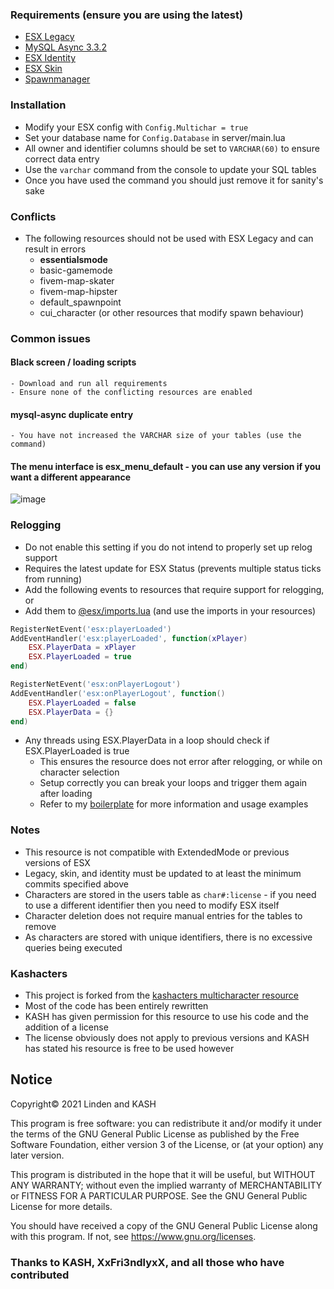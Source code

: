 ### Requirements (ensure you are using the latest)
- [ESX Legacy](https://github.com/esx-framework/es_extended/tree/legacy)
- [MySQL Async 3.3.2](https://github.com/brouznouf/fivem-mysql-async/releases/tag/3.3.2)
- [ESX Identity](https://github.com/esx-framework/esx_identity)
- [ESX Skin](https://github.com/esx-framework/esx_skin)
- [Spawnmanager](https://github.com/citizenfx/cfx-server-data/tree/master/resources/%5Bmanagers%5D/spawnmanager)

### Installation
- Modify your ESX config with `Config.Multichar = true`
- Set your database name for `Config.Database` in server/main.lua
- All owner and identifier columns should be set to `VARCHAR(60)` to ensure correct data entry
- Use the `varchar` command from the console to update your SQL tables
- Once you have used the command you should just remove it for sanity's sake

### Conflicts
* The following resources should not be used with ESX Legacy and can result in errors
	- **essentialsmode**
	- basic-gamemode
	- fivem-map-skater
	- fivem-map-hipster
	- default_spawnpoint
	- cui_character (or other resources that modify spawn behaviour)

### Common issues
#### Black screen / loading scripts
	- Download and run all requirements
	- Ensure none of the conflicting resources are enabled
#### mysql-async duplicate entry
	- You have not increased the VARCHAR size of your tables (use the command)

#### The menu interface is esx_menu_default - you can use any version if you want a different appearance
![image](https://user-images.githubusercontent.com/65407488/119010385-592a8c80-b9d7-11eb-9aa1-eb7051004843.png)

### Relogging
- Do not enable this setting if you do not intend to properly set up relog support
- Requires the latest update for ESX Status (prevents multiple status ticks from running)
- Add the following events to resources that require support for relogging, or
- Add them to [@esx/imports.lua](https://github.com/esx-framework/es_extended/blob/legacy/imports.lua) (and use the imports in your resources)
```lua
RegisterNetEvent('esx:playerLoaded')
AddEventHandler('esx:playerLoaded', function(xPlayer)
	ESX.PlayerData = xPlayer
 	ESX.PlayerLoaded = true
end)

RegisterNetEvent('esx:onPlayerLogout')
AddEventHandler('esx:onPlayerLogout', function()
	ESX.PlayerLoaded = false
	ESX.PlayerData = {}
end)
```
- Any threads using ESX.PlayerData in a loop should check if ESX.PlayerLoaded is true
	- This ensures the resource does not error after relogging, or while on character selection
	- Setup correctly you can break your loops and trigger them again after loading
	- Refer to my [boilerplate](https://github.com/thelindat/esx_legacy_boilerplate) for more information and usage examples

### Notes
- This resource is not compatible with ExtendedMode or previous versions of ESX
- Legacy, skin, and identity must be updated to at least the minimum commits specified above
- Characters are stored in the users table as `char#:license` - if you need to use a different identifier then you need to modify ESX itself
- Character deletion does not require manual entries for the tables to remove
- As characters are stored with unique identifiers, there is no excessive queries being executed
	
### Kashacters
- This project is forked from the [kashacters multicharacter resource](https://github.com/FiveEYZ/esx_kashacter)
- Most of the code has been entirely rewritten
- KASH has given permission for this resource to use his code and the addition of a license
- The license obviously does not apply to previous versions and KASH has stated his resource is free to be used however



## Notice
Copyright© 2021 Linden and KASH

This program is free software: you can redistribute it and/or modify
it under the terms of the GNU General Public License as published by
the Free Software Foundation, either version 3 of the License, or
(at your option) any later version.

This program is distributed in the hope that it will be useful,
but WITHOUT ANY WARRANTY; without even the implied warranty of
MERCHANTABILITY or FITNESS FOR A PARTICULAR PURPOSE.  See the
GNU General Public License for more details.

You should have received a copy of the GNU General Public License
along with this program.  If not, see https://www.gnu.org/licenses.


### Thanks to KASH, XxFri3ndlyxX, and all those who have contributed

